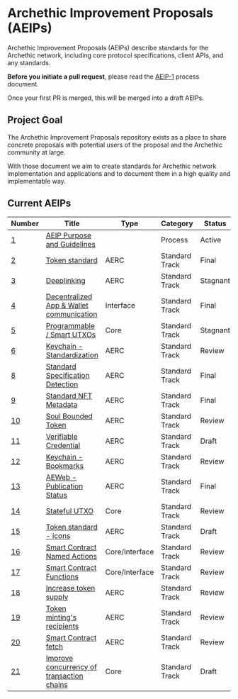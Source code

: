 # Archethic Improvement Proposals (AEIPs)

Archethic Improvement Proposals (AEIPs) describe standards for the Archethic network, including core protocol specifications, client APIs, and any standards.

**Before you initiate a pull request**, please read the [AEIP-1](AEIP-1.md) process document.

Once your first PR is merged, this will be merged into a draft AEIPs.

## Project Goal

The Archethic Improvement Proposals repository exists as a place to share concrete proposals with potential users of the proposal and the Archethic community at large.

With those document we aim to create standards for Archethic network implementation and applications and to document them in a high quality and implementable way.

## Current AEIPs

| Number             | Title                                                    | Type           | Category       | Status   |
| ------------------ | -------------------------------------------------------- | -------------- | -------------- | -------- |
| [1](./AEIP-01.md)  | [AEIP Purpose and Guidelines](./AEIP-01.md)              |                | Process        | Active   |
| [2](./AEIP-02.md)  | [Token standard](./AEIP-02.md)                           | AERC           | Standard Track | Final    |
| [3](./AEIP-03.md)  | [Deeplinking](./AEIP-03.md)                              | AERC           | Standard Track | Stagnant |
| [4](./AEIP-04.md)  | [Decentralized App & Wallet communication](./AEIP-04.md) | Interface      | Standard Track | Final    |
| [5](./AEIP-05.md)  | [Programmable / Smart UTXOs](./AEIP-05.md)               | Core           | Standard Track | Stagnant   |
| [6](./AEIP-06.md)  | [Keychain - Standardization](./AEIP-06.md)               | AERC           | Standard Track | Review   |
| [8](./AEIP-08.md)  | [Standard Specification Detection](./AEIP-08.md)         | AERC           | Standard Track | Final    |
| [9](./AEIP-09.md)  | [Standard NFT Metadata](./AEIP-09.md)                    | AERC           | Standard Track | Final    |
| [10](./AEIP-10.md) | [Soul Bounded Token](./AEIP-10.md)                       | AERC           | Standard Track | Review   |
| [11](./AEIP-11.md) | [Verifiable Credential](./AEIP-11.md)                    | AERC           | Standard Track | Draft    |
| [12](./AEIP-12.md) | [Keychain - Bookmarks](./AEIP-12.md)                     | AERC           | Standard Track | Review   |
| [13](./AEIP-13.md) | [AEWeb - Publication Status](./AEIP-13.md)               | AERC           | Standard Track | Final    |
| [14](./AEIP-14.md) | [Stateful UTXO](./AEIP-14.md)                            | Core           | Standard Track | Review   |
| [15](./AEIP-15.md) | [Token standard - icons](./AEIP-15.md)                   | AERC           | Standard Track | Draft    |
| [16](./AEIP-16.md) | [Smart Contract Named Actions](./AEIP-16.md)             | Core/Interface | Standard Track | Review   |
| [17](./AEIP-17.md) | [Smart Contract Functions](./AEIP-17.md)                 | Core/Interface | Standard Track | Review   |
| [18](./AEIP-18.md) | [Increase token supply](./AEIP-18.md)                    | AERC           | Standard Track | Review   |
| [19](./AEIP-19.md) | [Token minting's recipients](./AEIP-19.md)               | AERC           | Standard Track | Review   |
| [20](./AEIP-20.md) | [Smart Contract fetch](./AEIP-20.md)                     | AERC           | Standard Track | Review    |
| [21](./AEIP-21.md) | [Improve concurrency of transaction chains](./AEIP-21.md)               | Core           | Standard Track | Draft   |
